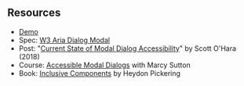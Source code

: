 ## Resources
* [Demo](https://jdsteinbach.com/a11y-modal-demo/)
* Spec: [W3 Aria Dialog Modal](https://www.w3.org/TR/wai-aria-practices/#dialog_modal)
* Post: "[Current State of Modal Dialog Accessibility](https://developer.paciellogroup.com/blog/2018/06/the-current-state-of-modal-dialog-accessibility/)" by Scott O'Hara (2018)
* Course: [Accessible Modal Dialogs](https://egghead.io/lessons/aria-accessible-modal-dialogs) with Marcy Sutton
* Book: [Inclusive Components](https://inclusive-components.design/) by Heydon Pickering

